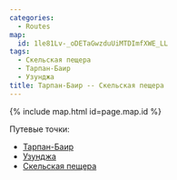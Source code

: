 ```yaml
---
categories:
  - Routes
map:
  id: 1le81Lv-_oDETaGwzduUiMTDImfXWE_LL
tags:
  - Скельская пещера
  - Тарпан-Баир
  - Узунджа
title: Тарпан-Баир -- Скельская пещера
---
```


{% include map.html id=page.map.id %}

Путевые точки:

- [Тарпан-Баир](toponyms/тарпан-баир.md)
- [Узунджа](toponyms/узунджа.md)
- [Скельская пещера](toponyms/скельская_пещера.md)
